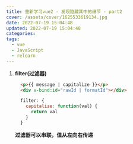 ```yaml
---
title: 重新学习vue2 - 发现隐藏其中的细节 - part2
cover: /assets/cover/1625533619134.jpg
date: 2022-07-19 15:04:48
updated: 2022-07-19 15:04:48
categories:
tags:
  - vue
  - JavaScript
  - relearn
---
```


1. **filter(过滤器)**
    ~~~html
      <p>{{ message | capitalize }}</p>
      <div v-bind:id="rawId | formatId"></div>
    ~~~
    ~~~js
      filter: {
        capitalize: function(val) {
          return val
        }
      }
    ~~~

    **过滤器可以串联，值从左向右传递**